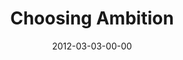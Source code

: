 ---
layout: message
category: message
series: "A Place at the Table"
title: "Choosing Ambition"
date: 2012-03-03-00-00
message_id: 716
audio-description: "Brian Tome talks about ambition."
audio: "http://www.crossroads.net/players/media/hq/placeatthetable_04.mp3"
audio-title: "Choosing Ambition"
audio-duration: "44:18"
program-description: "A Place at the Table - Choosing Ambition Program"
program: "http://www.crossroads.net/players/media/hq/03_03-04_12Program.pdf"
program-title: "Choosing Ambition"
video-description: "Brian Tome talks about ambition."
video-title: "Choosing Ambition"
video: "https://s3.amazonaws.com/crossroadsvideomessages/placeatthetable_04.mp4"
video-poster: "https://www.crossroads.net/uploadedfiles/placeatthetable_04_still.jpg"
---